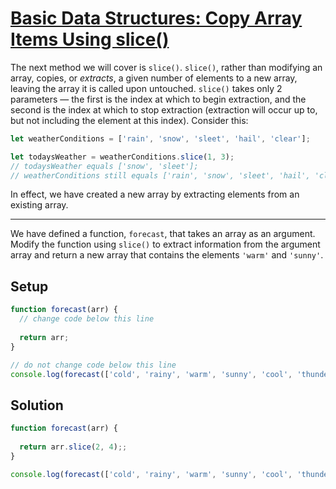 # [Basic Data Structures: Copy Array Items Using slice()](https://learn.freecodecamp.org/javascript-algorithms-and-data-structures/basic-data-structures/copy-array-items-using-slice)

The next method we will cover is `slice()`. `slice()`, rather than modifying an array, copies, or _extracts_, a given number of elements to a new array, leaving the array it is called upon untouched. `slice()` takes only 2 parameters — the first is the index at which to begin extraction, and the second is the index at which to stop extraction (extraction will occur up to, but not including the element at this index). Consider this:

```js
let weatherConditions = ['rain', 'snow', 'sleet', 'hail', 'clear'];

let todaysWeather = weatherConditions.slice(1, 3);
// todaysWeather equals ['snow', 'sleet'];
// weatherConditions still equals ['rain', 'snow', 'sleet', 'hail', 'clear']
```

In effect, we have created a new array by extracting elements from an existing array.

---

We have defined a function, `forecast`, that takes an array as an argument. Modify the function using `slice()` to extract information from the argument array and return a new array that contains the elements `'warm'` and `'sunny'`.

## Setup
```js
function forecast(arr) {
  // change code below this line
  
  return arr;
}

// do not change code below this line
console.log(forecast(['cold', 'rainy', 'warm', 'sunny', 'cool', 'thunderstorms']));
```

## Solution
```js
function forecast(arr) {
  
  return arr.slice(2, 4);;
}

console.log(forecast(['cold', 'rainy', 'warm', 'sunny', 'cool', 'thunderstorms'])); // (2) ["warm", "sunny"]
```